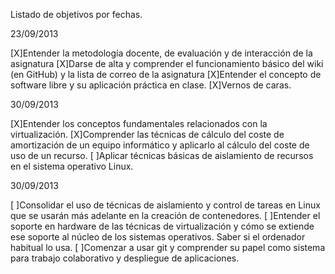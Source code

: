 Listado de objetivos por fechas.

23/09/2013

[X]Entender la metodología docente, de evaluación y de interacción de la asignatura
[X]Darse de alta y comprender el funcionamiento básico del wiki (en GitHub) y la lista de correo de la asignatura
[X]Entender el concepto de software libre y su aplicación práctica en clase.
[X]Vernos de caras.

30/09/2013

[X]Entender los conceptos fundamentales relacionados con la virtualización.
[X]Comprender las técnicas de cálculo del coste de amortización de un equipo informático y aplicarlo al cálculo del coste de uso de un recurso.
[ ]Aplicar técnicas básicas de aislamiento de recursos en el sistema operativo Linux.

30/09/2013

[ ]Consolidar el uso de técnicas de aislamiento y control de tareas en Linux que se usarán más adelante en la creación de contenedores.
[ ]Entender el soporte en hardware de las técnicas de virtualización y cómo se extiende ese soporte al núcleo de los sistemas operativos. Saber si el ordenador habitual lo usa.
[ ]Comenzar a usar git y comprender su papel como sistema para trabajo colaborativo y despliegue de aplicaciones.
